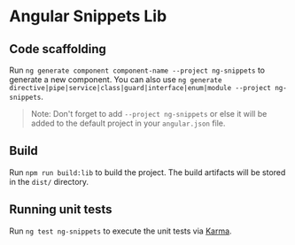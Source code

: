 # Angular Snippets Lib

## Code scaffolding

Run `ng generate component component-name --project ng-snippets` to generate a new component. You can also use `ng generate directive|pipe|service|class|guard|interface|enum|module --project ng-snippets`.
> Note: Don't forget to add `--project ng-snippets` or else it will be added to the default project in your `angular.json` file. 

## Build

Run `npm run build:lib` to build the project. The build artifacts will be stored in the `dist/` directory.

## Running unit tests

Run `ng test ng-snippets` to execute the unit tests via [Karma](https://karma-runner.github.io).
